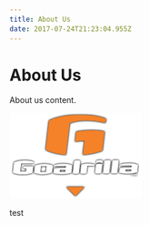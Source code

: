 ```yaml
---
title: About Us
date: 2017-07-24T21:23:04.955Z
---
```

# About Us

About us content.

![Test Image](/uploads/icon-g-logo-scroll.png)


test
